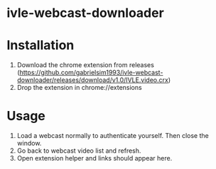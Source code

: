 # ivle-webcast-downloader
# Installation
1. Download the chrome extension from releases (https://github.com/gabrielsim1993/ivle-webcast-downloader/releases/download/v1.0/IVLE.video.crx)
2. Drop the extension in chrome://extensions

# Usage
1. Load a webcast normally to authenticate yourself. Then close the window.
2. Go back to webcast video list and refresh.
3. Open extension helper and links should appear here.
